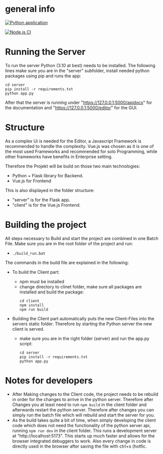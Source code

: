 # general info
[![Python application](https://github.com/ReggaeUlli/Masterarbeit-code/actions/workflows/python-app.yml/badge.svg)](https://github.com/ReggaeUlli/Masterarbeit-code/actions/workflows/python-app.yml)

[![Node.js CI](https://github.com/ReggaeUlli/Masterarbeit-code/actions/workflows/node.js.yml/badge.svg)](https://github.com/ReggaeUlli/Masterarbeit-code/actions/workflows/node.js.yml)

# Running the Server
To run the server Python (3.10 at best) needs to be installed.
The following lines make sure you are in the "server" subfolder, install needed python packages using pip and runs the app:

  ```
  cd server
  pip install -r requirements.txt
  python app.py
  ```

After that the server is running under "https://127.0.0.1:5000/apidocs" for the documentation and "https://127.0.0.1:5000/editor" for the GUI.

# Structure
As a complex Ui is needed for the Editor, a Javascript Framework is recommended to handle the complexity.
Vue.js was chosen as it is one of the most used Frameworks and recommended for solo Programming, while other frameworks have benefits in Enterprise setting.

Therefore the Projekt will be build on those two main technologies:
- Python + Flask library for Backend.
- Vue.js for Frontend

This is also displayed in the folder structure:
- "server" is for the Flask app.
- "client" is for the Vue.js Frontend.

# Building the project
All steps necessary to Build and start the project are combined in one Batch File. Make sure you are in the root folder of the project and run:
  - `./build_run.bat`

The commands in the build file are explained in the following:
- To build the Client part:
  - npm must be installed
  - change directory to clinet folder, make sure all packages are installed and build the package:
    ```
    cd client
    npm install
    npm run build
    ```

- Building the Client part automatically puts the new Client-Files into the servers static folder. Therefore by starting the Python server the new client is served.
  - make sure you are in the right folder (server) and run the app.py script:
    ```
    cd server
    pip install -r requirements.txt
    python app.py
    ```

# Notes for developers
- After Making changes to the Client code, the project needs to be rebuild in order for the changes to arrive in the python server. Therefore after Changes you at least need to run `npm build` in the client folder and afterwards restart the python server. Therefore after changes you can simply run the batch file which will rebuild and start the server for you.
- As the build takes quite a bit of time, when simply developing the client code which does not need the functionality of the python server api, running `npm run dev` in the client folder. This runs a development server at "http://localhost:5173". This starts up much faster and allows for the browser integrated debuggers to work. Also every change in code is directly used in the browser after saving the file with ctrl+s (hotfic.
